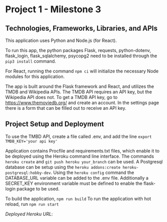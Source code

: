 # Project 1 - Milestone 3

## Technologies, Frameworks, Libraries, and APIs

This application uses Python and Node.js (for React).

To run this app, the python packages Flask, requests, python-dotenv, flask_login, flask_sqlalchemy, psycopg2 need to be installed through the `pip3 install` command.

For React, running the command `npm ci` will initialize the necessary Node modules for this application.

The app is built around the Flask framework and React, and utilizes the TMDB and Wikipedia APIs.  The TMDB API requires an API key, but the Wikipedia API does not. To get a TMDB API key, go to https://www.themoviedb.org/ and create an account.  In the settings page there is a form that can be filled out to receive an API key.

## Project Setup and Deployment

To use the TMBD API, create a file called .env, and add the line `export TMDB_KEY='your api key'`

Application contains Procfile and requirements.txt files, which enable it to be deployed using the Heroku command line interface.  The commands `heroku create` and `git push heroku your_branch` can be used.  A Postgresql database can be setup using the `heroku addons:create heroku-postgresql:hobby-dev`.  Using the `heroku config` command the DATABASE_URL variable can be added to the .env file.  Additionally a SECRET_KEY environment variable must be defined to enable the flask-login package to be used.

To build the application, `npm run build`
To run the application with hot reload, run `npm run start`

*Deployed Heroku URL*: 